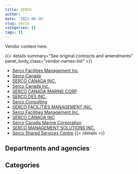 ```yaml
---
title: SERCO
author: ''
date: '2022-08-18'
slug: serco
categories: []
tags: []
---
```


<script src="/rmarkdown-libs/htmlwidgets/htmlwidgets.js"></script>
<link href="/rmarkdown-libs/datatables-css/datatables-crosstalk.css" rel="stylesheet" />
<script src="/rmarkdown-libs/datatables-binding/datatables.js"></script>
<script src="/rmarkdown-libs/jquery/jquery-3.6.0.min.js"></script>
<link href="/rmarkdown-libs/dt-core-bootstrap/css/dataTables.bootstrap.min.css" rel="stylesheet" />
<link href="/rmarkdown-libs/dt-core-bootstrap/css/dataTables.bootstrap.extra.css" rel="stylesheet" />
<script src="/rmarkdown-libs/dt-core-bootstrap/js/jquery.dataTables.min.js"></script>
<script src="/rmarkdown-libs/dt-core-bootstrap/js/dataTables.bootstrap.min.js"></script>
<link href="/rmarkdown-libs/crosstalk/css/crosstalk.min.css" rel="stylesheet" />
<script src="/rmarkdown-libs/crosstalk/js/crosstalk.min.js"></script>
<script src="/rmarkdown-libs/htmlwidgets/htmlwidgets.js"></script>
<link href="/rmarkdown-libs/datatables-css/datatables-crosstalk.css" rel="stylesheet" />
<script src="/rmarkdown-libs/datatables-binding/datatables.js"></script>
<script src="/rmarkdown-libs/jquery/jquery-3.6.0.min.js"></script>
<link href="/rmarkdown-libs/dt-core-bootstrap/css/dataTables.bootstrap.min.css" rel="stylesheet" />
<link href="/rmarkdown-libs/dt-core-bootstrap/css/dataTables.bootstrap.extra.css" rel="stylesheet" />
<script src="/rmarkdown-libs/dt-core-bootstrap/js/jquery.dataTables.min.js"></script>
<script src="/rmarkdown-libs/dt-core-bootstrap/js/dataTables.bootstrap.min.js"></script>
<link href="/rmarkdown-libs/crosstalk/css/crosstalk.min.css" rel="stylesheet" />
<script src="/rmarkdown-libs/crosstalk/js/crosstalk.min.js"></script>

Vendor content here.

{{< details summary="See original contracts and amendments" panel_body_class="vendor-names-list" >}}
- [Serco Facilities Management Inc](https://search.open.canada.ca/en/ct/?sort=contract_value_f%20desc&page=1&search_text=%22Serco%20Facilities%20Management%20Inc%22)
- [Serco Canada](https://search.open.canada.ca/en/ct/?sort=contract_value_f%20desc&page=1&search_text=%22Serco%20Canada%22)
- [SERCO CANADA INC.](https://search.open.canada.ca/en/ct/?sort=contract_value_f%20desc&page=1&search_text=%22SERCO%20CANADA%20INC.%22)
- [Serco Canada Inc.](https://search.open.canada.ca/en/ct/?sort=contract_value_f%20desc&page=1&search_text=%22Serco%20Canada%20Inc.%22)
- [SERCO CANADA MARINE CORP](https://search.open.canada.ca/en/ct/?sort=contract_value_f%20desc&page=1&search_text=%22SERCO%20CANADA%20MARINE%20CORP%22)
- [SERCO DES INC.](https://search.open.canada.ca/en/ct/?sort=contract_value_f%20desc&page=1&search_text=%22SERCO%20DES%20INC.%22)
- [Serco Consulting](https://search.open.canada.ca/en/ct/?sort=contract_value_f%20desc&page=1&search_text=%22Serco%20Consulting%22)
- [SERCO FACILITIES MANAGEMENT INC.](https://search.open.canada.ca/en/ct/?sort=contract_value_f%20desc&page=1&search_text=%22SERCO%20FACILITIES%20MANAGEMENT%20INC.%22)
- [Serco Facilities Management Inc.](https://search.open.canada.ca/en/ct/?sort=contract_value_f%20desc&page=1&search_text=%22Serco%20Facilities%20Management%20Inc.%22)
- [SERCO CANADA INC](https://search.open.canada.ca/en/ct/?sort=contract_value_f%20desc&page=1&search_text=%22SERCO%20CANADA%20INC%22)
- [Serco Canada Marine Corporation](https://search.open.canada.ca/en/ct/?sort=contract_value_f%20desc&page=1&search_text=%22Serco%20Canada%20Marine%20Corporation%22)
- [SERCO MANAGEMENT SOLUTIONS INC.](https://search.open.canada.ca/en/ct/?sort=contract_value_f%20desc&page=1&search_text=%22SERCO%20MANAGEMENT%20SOLUTIONS%20INC.%22)
- [Serco Shared Services Centre](https://search.open.canada.ca/en/ct/?sort=contract_value_f%20desc&page=1&search_text=%22Serco%20Shared%20Services%20Centre%22)
{{< /details >}}

## Departments and agencies

<div id="htmlwidget-1" style="width:100%;height:auto;" class="datatables html-widget"></div>
<script type="application/json" data-for="htmlwidget-1">{"x":{"style":"bootstrap","filter":"none","vertical":false,"data":[["<a href=\"/departments/cbsa-asfc/\">Canada Border Services Agency<\/a>","<a href=\"/departments/dfo-mpo/\">Fisheries and Oceans Canada<\/a>","<a href=\"/departments/dnd-mdn/\">National Defence<\/a>","<a href=\"/departments/pc/\">Parks Canada<\/a>","<a href=\"/departments/tc/\">Transport Canada<\/a>"],[451842.31,null,66963337.94,null,null],[431059.51,null,67192205.34,3490.07,null],[72040.08,null,67376293.57,23654.94,null],[null,0,67205704,7884.98,36850.43]],"container":"<table class=\"table table-striped table-hover row-border order-column display\">\n  <thead>\n    <tr>\n      <th>Department<\/th>\n      <th>2017-2018<\/th>\n      <th>2018-2019<\/th>\n      <th>2019-2020<\/th>\n      <th>2020-2021<\/th>\n    <\/tr>\n  <\/thead>\n<\/table>","options":{"order":[[4,"desc"]],"pageLength":10,"autoWidth":true,"columnDefs":[{"targets":1,"render":"function(data, type, row, meta) {\n    return type !== 'display' ? data : DTWidget.formatCurrency(data, \"$\", 2, 3, \",\", \".\", true, null);\n  }"},{"targets":2,"render":"function(data, type, row, meta) {\n    return type !== 'display' ? data : DTWidget.formatCurrency(data, \"$\", 2, 3, \",\", \".\", true, null);\n  }"},{"targets":3,"render":"function(data, type, row, meta) {\n    return type !== 'display' ? data : DTWidget.formatCurrency(data, \"$\", 2, 3, \",\", \".\", true, null);\n  }"},{"targets":4,"render":"function(data, type, row, meta) {\n    return type !== 'display' ? data : DTWidget.formatCurrency(data, \"$\", 2, 3, \",\", \".\", true, null);\n  }"},{"width":"16%","targets":[1,2,3,4]},{"className":"dt-right","targets":[1,2,3,4]}],"orderClasses":false}},"evals":["options.columnDefs.0.render","options.columnDefs.1.render","options.columnDefs.2.render","options.columnDefs.3.render"],"jsHooks":[]}</script>

## Categories

<div id="htmlwidget-2" style="width:100%;height:auto;" class="datatables html-widget"></div>
<script type="application/json" data-for="htmlwidget-2">{"x":{"style":"bootstrap","filter":"none","vertical":false,"data":[["<a href=\"/categories/1_facilities_and_construction/\">Facilities and construction<\/a>","<a href=\"/categories/10_office_management/\">Office management<\/a>","<a href=\"/categories/2_professional_services/\">Professional services<\/a>"],[25875747.08,null,41539433.17],[25854964.28,null,41771790.64],[25565599.39,null,41906389.22],[25423904.77,13498.66,41813035.98]],"container":"<table class=\"table table-striped table-hover row-border order-column display\">\n  <thead>\n    <tr>\n      <th>Category<\/th>\n      <th>2017-2018<\/th>\n      <th>2018-2019<\/th>\n      <th>2019-2020<\/th>\n      <th>2020-2021<\/th>\n    <\/tr>\n  <\/thead>\n<\/table>","options":{"order":[[4,"desc"]],"dom":"t","pageLength":30,"autoWidth":true,"columnDefs":[{"targets":1,"render":"function(data, type, row, meta) {\n    return type !== 'display' ? data : DTWidget.formatCurrency(data, \"$\", 2, 3, \",\", \".\", true, null);\n  }"},{"targets":2,"render":"function(data, type, row, meta) {\n    return type !== 'display' ? data : DTWidget.formatCurrency(data, \"$\", 2, 3, \",\", \".\", true, null);\n  }"},{"targets":3,"render":"function(data, type, row, meta) {\n    return type !== 'display' ? data : DTWidget.formatCurrency(data, \"$\", 2, 3, \",\", \".\", true, null);\n  }"},{"targets":4,"render":"function(data, type, row, meta) {\n    return type !== 'display' ? data : DTWidget.formatCurrency(data, \"$\", 2, 3, \",\", \".\", true, null);\n  }"},{"width":"16%","targets":[1,2,3,4]},{"className":"dt-right","targets":[1,2,3,4]}],"orderClasses":false,"lengthMenu":[10,25,30,50,100]}},"evals":["options.columnDefs.0.render","options.columnDefs.1.render","options.columnDefs.2.render","options.columnDefs.3.render"],"jsHooks":[]}</script>
